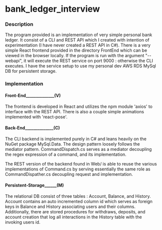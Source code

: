 # bank_ledger_interview

### Description
The program provided is an implementation of very simple personal bank ledger. It consist of a CLI and REST API which I created with intention of experimentation (I have never created a REST API in C#). There is a very simple React frontend provided in the directory FrontEnd which can be viewed in the browser locally. If the program is run with the argument "--webapi", it will execute the REST service on port 9000 : otherwise the CLI executes. I have the service setup to use my personal dev AWS RDS MySql DB for persistent storage.

### Implementation

#### Front-End______________(V)

The frontend is developed in React and utilizes the npm module 'axios' to interface with the REST API. There is also a couple simple animations implemented with 'react-pose'.

#### Back-End______________(C)

The CLI backend is implemented purely in C# and leans heavily on the NuGet package MySql.Data. The design pattern loosely follows the mediator pattern. CommandDispatch.cs serves as a mediator decoupling the regex expression of a command, and its implementation. 

The REST version of the backend found in Web/ is able to reuse the various implementations of Command.cs by serving essentially the same role as CommandDispather.cs decoupling request and implementation.

#### Persistent-Storage______(M)
The relational DB consist of three tables : Account, Balance, and History. Account contains an auto incremented column id which serves as foreign keys in Balance and History associating users and their columns. Additionally, there are stored procedures for withdraws, deposits, and account creation that log all interactions in the History table with the invoking users id. 







